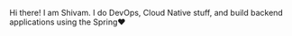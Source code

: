 Hi there! I am Shivam. I do DevOps, Cloud Native stuff, and build backend applications using the Spring❤️
